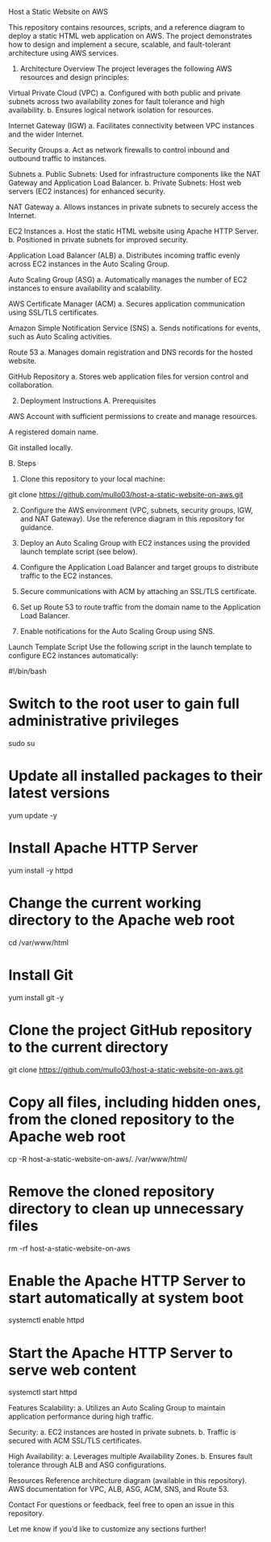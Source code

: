 Host a Static Website on AWS

This repository contains resources, scripts, and a reference diagram to deploy a static HTML web application on AWS. The project demonstrates how to design and implement a secure, scalable, and fault-tolerant architecture using AWS services.

1. Architecture Overview
The project leverages the following AWS resources and design principles:

Virtual Private Cloud (VPC)
a. Configured with both public and private subnets across two availability zones for fault tolerance and high availability.
b. Ensures logical network isolation for resources.

Internet Gateway (IGW)
a. Facilitates connectivity between VPC instances and the wider Internet.

Security Groups
a. Act as network firewalls to control inbound and outbound traffic to instances.

Subnets
a. Public Subnets: Used for infrastructure components like the NAT Gateway and Application Load Balancer.
b. Private Subnets: Host web servers (EC2 instances) for enhanced security.

NAT Gateway
a. Allows instances in private subnets to securely access the Internet.

EC2 Instances
a. Host the static HTML website using Apache HTTP Server.
b. Positioned in private subnets for improved security.

Application Load Balancer (ALB)
a. Distributes incoming traffic evenly across EC2 instances in the Auto Scaling Group.

Auto Scaling Group (ASG)
a. Automatically manages the number of EC2 instances to ensure availability and scalability.

AWS Certificate Manager (ACM)
a. Secures application communication using SSL/TLS certificates.

Amazon Simple Notification Service (SNS)
a. Sends notifications for events, such as Auto Scaling activities.

Route 53
a. Manages domain registration and DNS records for the hosted website.

GitHub Repository
a. Stores web application files for version control and collaboration.

2. Deployment Instructions
A. Prerequisites

AWS Account with sufficient permissions to create and manage resources.

A registered domain name.

Git installed locally.

B. Steps

1. Clone this repository to your local machine:

git clone https://github.com/mullo03/host-a-static-website-on-aws.git

2. Configure the AWS environment (VPC, subnets, security groups, IGW, and NAT Gateway). Use the reference diagram in this repository for guidance.

3. Deploy an Auto Scaling Group with EC2 instances using the provided launch template script (see below).
4. Configure the Application Load Balancer and target groups to distribute traffic to the EC2 instances.
5. Secure communications with ACM by attaching an SSL/TLS certificate.
6. Set up Route 53 to route traffic from the domain name to the Application Load Balancer.
7. Enable notifications for the Auto Scaling Group using SNS.
   
Launch Template Script
Use the following script in the launch template to configure EC2 instances automatically:

#!/bin/bash

# Switch to the root user to gain full administrative privileges
sudo su

# Update all installed packages to their latest versions
yum update -y

# Install Apache HTTP Server
yum install -y httpd

# Change the current working directory to the Apache web root
cd /var/www/html

# Install Git
yum install git -y

# Clone the project GitHub repository to the current directory
git clone https://github.com/mullo03/host-a-static-website-on-aws.git

# Copy all files, including hidden ones, from the cloned repository to the Apache web root
cp -R host-a-static-website-on-aws/. /var/www/html/

# Remove the cloned repository directory to clean up unnecessary files
rm -rf host-a-static-website-on-aws

# Enable the Apache HTTP Server to start automatically at system boot
systemctl enable httpd

# Start the Apache HTTP Server to serve web content
systemctl start httpd

Features
Scalability:
a. Utilizes an Auto Scaling Group to maintain application performance during high traffic.

Security:
a. EC2 instances are hosted in private subnets.
b. Traffic is secured with ACM SSL/TLS certificates.

High Availability:
a. Leverages multiple Availability Zones.
b. Ensures fault tolerance through ALB and ASG configurations.

Resources
Reference architecture diagram (available in this repository).
AWS documentation for VPC, ALB, ASG, ACM, SNS, and Route 53.

Contact
For questions or feedback, feel free to open an issue in this repository.

Let me know if you’d like to customize any sections further!
